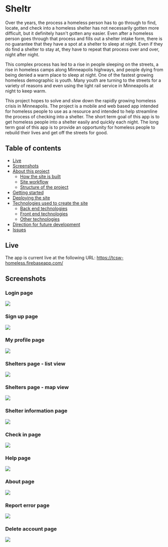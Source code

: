 # Sheltr

Over the years, the process a homeless person has to go through to find, locate, and check into a homeless shelter has not necessarily gotten more difficult, but it definitely hasn't gotten any easier. Even after a homeless person goes through that process and fills out a shelter intake form, there is no guarantee that they have a spot at a shelter to sleep at night. Even if they do find a shelter to stay at, they have to repeat that process over and over, night after night.

This complex process has led to a rise in people sleeping on the streets, a rise in homeless camps along Minneapolis highways, and people dying from being denied a warm place to sleep at night. One of the fastest growing homeless demographic is youth. Many youth are turning to the streets for a variety of reasons and even using the light rail service in Minneapolis at night to keep warm.

This project hopes to solve and slow down the rapidly growing homeless crisis in Minneapolis. The project is a mobile and web based app intended for homeless people to use as a resource and intended to help streamline the process of checking into a shelter. The short term goal of this app is to get homeless people into a shelter easily and quickly each night. The long term goal of this app is to provide an opportunity for homeless people to rebuild their lives and get off the streets for good.

## Table of contents

* [Live](#live)
* [Screenshots](#screenshots)
* [About this project](#about-this-project)
  * [How the site is built](#how-the-app-is-built)
  * [Site workflow](#workflow)
  * [Structure of the project](#project-structure)
* [Getting started](#getting-started)
* [Deploying the site](#deployment)
* [Technologies used to create the site](#technologies-used)
  * [Back end technologies](#Backend)
  * [Front end technologies](#Frontend)
  * [Other technologies](#Other)
* [Direction for future development](#future)
* [Issues](#Issues)

## <a name="live"></a>Live

The app is current live at the following URL:
<https://tcsw-homeless.firebaseapp.com/>

## <a name="screenshots"></a> Screenshots

### Login page

<img src="./readme_images/login.png">

### Sign up page

<img src="./readme_images/signup.png">

### My profile page

<img src="./readme_images/profile.png">

### Shelters page - list view

<img src="./readme_images/shelters_list.PNG">

### Shelters page - map view

<img src="./readme_images/shelters_map.PNG">

### Shelter information page

<img src="./readme_images/shelterinfo.png">

### Check in page

<img src="./readme_images/checkin.png">

### Help page

<img src="./readme_images/help.png">

### About page

<img src="./readme_images/about.png">

### Report error page

<img src="./readme_images/reporterror.png">

### Delete account page

<img src="./readme_images/delete.png">



